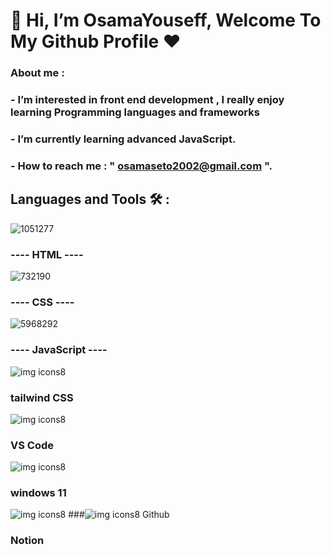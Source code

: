 # 👋 Hi, I’m **OsamaYouseff**, Welcome To My Github Profile ♥

### About me :
### - I’m interested in front end development , I really enjoy learning Programming languages and frameworks 
### - I’m currently learning advanced JavaScript.
### - How to reach me : " osamaseto2002@gmail.com ".
## Languages and Tools 🛠 :
![1051277](https://github.com/OsamaYouseff/OsamaYouseff/assets/94643063/54d05613-713d-4b4c-9c0f-45408ddc10aa) 
### ---- HTML ----
![732190](https://github.com/OsamaYouseff/OsamaYouseff/assets/94643063/3523e691-4df3-41b5-b42f-b9bc6b8d2818)
### ---- CSS ----
![5968292](https://github.com/OsamaYouseff/OsamaYouseff/assets/94643063/16e019bc-610d-4511-8f6a-6c4f06fb9593)
### ---- JavaScript ----
![img icons8](https://github.com/OsamaYouseff/OsamaYouseff/assets/94643063/9573136a-cf76-4234-a640-9271ae41a3f1)
### tailwind CSS 
![img icons8](https://github.com/OsamaYouseff/OsamaYouseff/assets/94643063/b684685c-4875-445e-89de-13811314c6a6)
### VS Code 
![img icons8](https://github.com/OsamaYouseff/OsamaYouseff/assets/94643063/8109ce6c-929d-46cc-9816-d3919bebd41d)
### windows 11 
![img icons8](https://github.com/OsamaYouseff/OsamaYouseff/assets/94643063/457fb012-8a26-486f-805b-2e5320e9c402)
###![img icons8](https://github.com/OsamaYouseff/OsamaYouseff/assets/94643063/ed234d5d-397f-469e-8006-6b85b682fdd4)
 Github 
### Notion 

